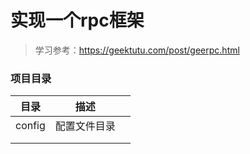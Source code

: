 # 实现一个rpc框架

> 学习参考：https://geektutu.com/post/geerpc.html


### 项目目录

|   目录   |   描述   |      |
| ---- | ---- | ---- |
|    config  |  配置文件目录    |      |
|      |      |      |
|      |      |      |

